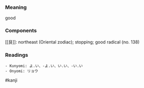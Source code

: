 ### Meaning

good

### Components

[[艮]]: northeast (Oriental zodiac); stopping; good radical (no. 138)

### Readings

```
- Kunyomi: よ.い、-よ.い、い.い、-い.い
- Onyomi: リョウ
```

#kanji